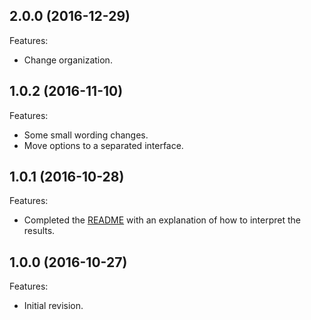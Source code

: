 ## 2.0.0 (2016-12-29)
Features:
  * Change organization.

## 1.0.2 (2016-11-10)
Features:
  * Some small wording changes.
  * Move options to a separated interface.

## 1.0.1 (2016-10-28)
Features:
  * Completed the [README](README.md) with an explanation of how to interpret the results.
   
## 1.0.0 (2016-10-27)
Features:
  * Initial revision.

